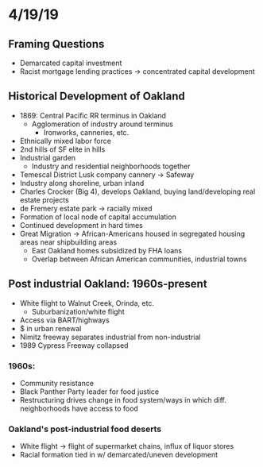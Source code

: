# 4/19/19
## Framing Questions
* Demarcated capital investment
* Racist mortgage lending practices → concentrated capital development

## Historical Development of Oakland
* 1869: Central Pacific RR terminus in Oakland
    * Agglomeration of industry around terminus
        * Ironworks, canneries, etc.
* Ethnically mixed labor force
* 2nd hills of SF elite in hills
* Industrial garden
    * Industry and residential neighborhoods together
* Temescal District Lusk company cannery → Safeway
* Industry along shoreline, urban inland
* Charles Crocker (Big 4), develops Oakland, buying land/developing real estate projects
* de Fremery estate park → racially mixed
* Formation of local node of capital accumulation
* Continued development in hard times
* Great Migration → African-Americans housed in segregated housing areas near shipbuilding areas
    * East Oakland homes subsidized by FHA loans
    * Overlap between African American communities, industrial towns

## Post industrial Oakland: 1960s-present
* White flight to Walnut Creek, Orinda, etc.
    * Suburbanization/white flight
* Access via BART/highways
* \$ in urban renewal
* Nimitz freeway separates industrial from non-industrial
* 1989 Cypress Freeway collapsed

### 1960s:
* Community resistance
* Black Panther Party leader for food justice
* Restructuring drives change in food system/ways in which diff. neighborhoods
    have access to food

### Oakland's post-industrial food deserts
* White flight → flight of supermarket chains, influx of liquor stores
* Racial formation tied in w/ demarcated/uneven development
